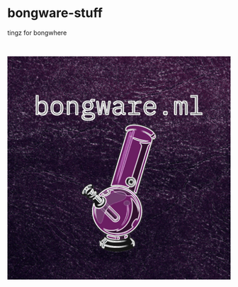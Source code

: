 # bongware-stuff
tingz for bongwhere
<div align="center">
  <br />
  <p>
    <a href="https://discord.gg/EM8brgUANX"><img src="https://github.com/Soulbond/bongware-stuff/blob/main/bongware.png?raw=true" width="690" alt="Bongware.ml" /></a>
  </p>
  <br />
